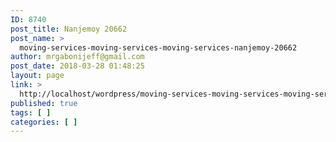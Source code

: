 ```yaml
---
ID: 8740
post_title: Nanjemoy 20662
post_name: >
  moving-services-moving-services-moving-services-nanjemoy-20662
author: mrgabonijeff@gmail.com
post_date: 2018-03-28 01:48:25
layout: page
link: >
  http://localhost/wordpress/moving-services-moving-services-moving-services-nanjemoy-20662/
published: true
tags: [ ]
categories: [ ]
---
```

